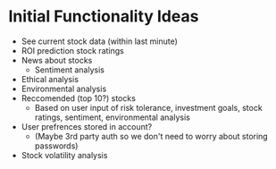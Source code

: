 # Initial Functionality Ideas

* See current stock data (within last minute)
* ROI prediction stock ratings
* News about stocks
    * Sentiment analysis
* Ethical analysis
* Environmental analysis
* Reccomended (top 10?) stocks
    * Based on user input of risk tolerance, investment goals, stock ratings, sentiment, environmental analysis
* User prefrences stored in account?
    * (Maybe 3rd party auth so we don't need to worry about storing passwords)
* Stock volatility analysis